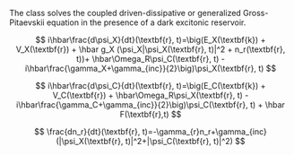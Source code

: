 The class solves the coupled driven-dissipative or generalized Gross-Pitaevskii equation in the presence of a dark excitonic reservoir.

$$
i\hbar\frac{d\psi_X}{dt}(\textbf{r}, t)=\big(E_X(\textbf{k}) + V_X(\textbf{r}) + \hbar g_X (\psi_X|\psi_X(\textbf{r}, t)|^2 + n_r(\textbf{r}, t))+ \hbar\Omega_R\psi_C(\textbf{r}, t) - i\hbar\frac{\gamma_X+\gamma_{inc}}{2}\big)\psi_X(\textbf{r}, t)
$$

$$
i\hbar\frac{d\psi_C}{dt}(\textbf{r}, t)=\big(E_C(\textbf{k}) + V_C(\textbf{r}) + \hbar\Omega_R\psi_X(\textbf{r}, t) - i\hbar\frac{\gamma_C+\gamma_{inc}}{2}\big)\psi_C(\textbf{r}, t) + \hbar F(\textbf{r},t)
$$

$$
\frac{dn_r}{dt}(\textbf{r}, t)=-\gamma_{r}n_r+\gamma_{inc}(|\psi_X(\textbf{r}, t)|^2+|\psi_C(\textbf{r}, t)|^2)
$$
